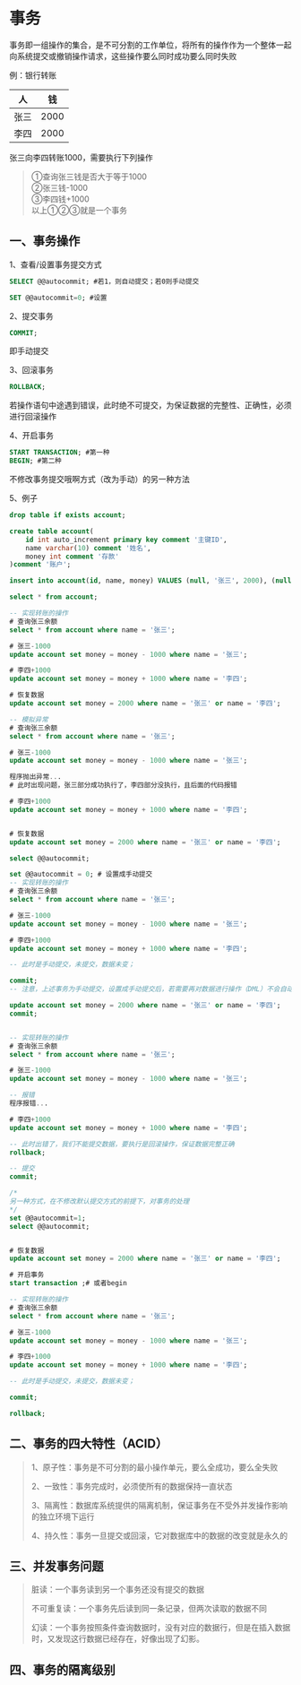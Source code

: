 # 事务  

事务即一组操作的集合，是不可分割的工作单位，将所有的操作作为一个整体一起向系统提交或撤销操作请求，这些操作要么同时成功要么同时失败

例：银行转账  

|人|钱|
|---|---|
|张三 |2000 |
|李四 |2000 |

张三向李四转账1000，需要执行下列操作   
> ①查询张三钱是否大于等于1000  
> ②张三钱-1000  
> ③李四钱+1000  
以上①②③就是一个事务

## 一、事务操作  
1、查看/设置事务提交方式  
```sql
SELECT @@autocommit; #若1，则自动提交；若0则手动提交

SET @@autocommit=0; #设置
```

2、提交事务  
```sql
COMMIT;
```
即手动提交

3、回滚事务  
```sql
ROLLBACK;
```
若操作语句中途遇到错误，此时绝不可提交，为保证数据的完整性、正确性，必须进行回滚操作

4、开启事务  
```sql
START TRANSACTION; #第一种
BEGIN; #第二种
```
不修改事务提交哦啊方式（改为手动）的另一种方法

5、例子
```sql
drop table if exists account;

create table account(
    id int auto_increment primary key comment '主键ID',
    name varchar(10) comment '姓名',
    money int comment '存款'
)comment '账户';

insert into account(id, name, money) VALUES (null, '张三', 2000), (null, '李四', 2000);

select * from account;

-- 实现转账的操作
# 查询张三余额
select * from account where name = '张三';

# 张三-1000
update account set money = money - 1000 where name = '张三';

# 李四+1000
update account set money = money + 1000 where name = '李四';

# 恢复数据
update account set money = 2000 where name = '张三' or name = '李四';

-- 模拟异常
# 查询张三余额
select * from account where name = '张三';

# 张三-1000
update account set money = money - 1000 where name = '张三';

程序抛出异常...
# 此时出现问题，张三部分成功执行了，李四部分没执行，且后面的代码报错

# 李四+1000
update account set money = money + 1000 where name = '李四';


# 恢复数据
update account set money = 2000 where name = '张三' or name = '李四';

select @@autocommit;

set @@autocommit = 0; # 设置成手动提交
-- 实现转账的操作
# 查询张三余额
select * from account where name = '张三';

# 张三-1000
update account set money = money - 1000 where name = '张三';

# 李四+1000
update account set money = money + 1000 where name = '李四';

-- 此时是手动提交，未提交，数据未变；

commit;
-- 注意，上述事务为手动提交，设置成手动提交后，若需要再对数据进行操作（DML）不会自动提交，可以理解成单条语句也是一个事务，必须手动commit

update account set money = 2000 where name = '张三' or name = '李四';
commit;


-- 实现转账的操作
# 查询张三余额
select * from account where name = '张三';

# 张三-1000
update account set money = money - 1000 where name = '张三';

-- 报错
程序报错...

# 李四+1000
update account set money = money + 1000 where name = '李四';

-- 此时出错了，我们不能提交数据，要执行是回滚操作，保证数据完整正确
rollback;

-- 提交
commit;

/*
另一种方式，在不修改默认提交方式的前提下，对事务的处理
*/
set @@autocommit=1;
select @@autocommit;


# 恢复数据
update account set money = 2000 where name = '张三' or name = '李四';

# 开启事务
start transaction ;# 或者begin

-- 实现转账的操作
# 查询张三余额
select * from account where name = '张三';

# 张三-1000
update account set money = money - 1000 where name = '张三';

# 李四+1000
update account set money = money + 1000 where name = '李四';

-- 此时是手动提交，未提交，数据未变；

commit;

rollback;

```

## 二、事务的四大特性（ACID）
> 1、原子性：事务是不可分割的最小操作单元，要么全成功，要么全失败
> 
> 2、一致性：事务完成时，必须使所有的数据保持一直状态
> 
> 3、隔离性：数据库系统提供的隔离机制，保证事务在不受外并发操作影响的独立环境下运行
> 
> 4、持久性：事务一旦提交或回滚，它对数据库中的数据的改变就是永久的


## 三、并发事务问题  

>脏读：一个事务读到另一个事务还没有提交的数据
>
>不可重复读：一个事务先后读到同一条记录，但两次读取的数据不同
>
>幻读：一个事务按照条件查询数据时，没有对应的数据行，但是在插入数据时，又发现这行数据已经存在，好像出现了幻影。


## 四、事务的隔离级别



